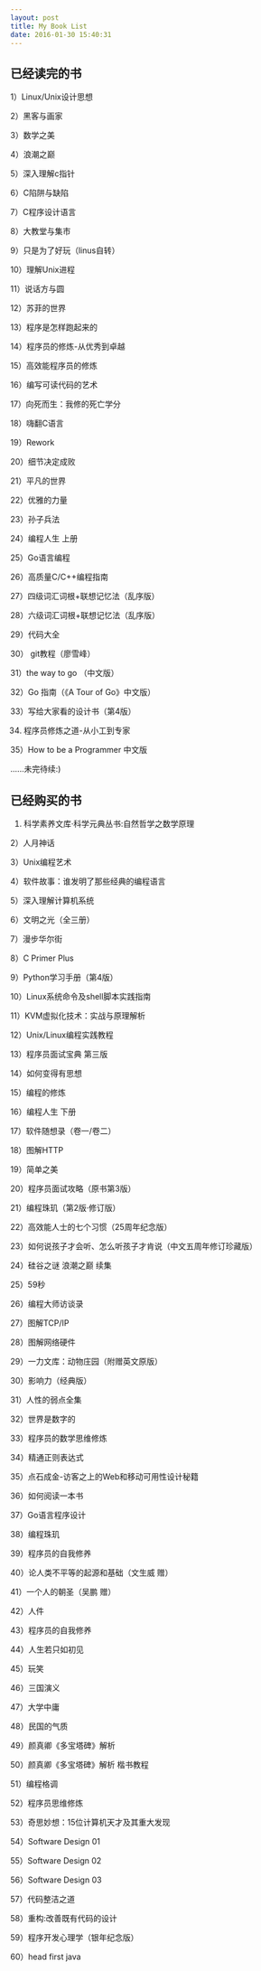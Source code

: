 ```yaml
---
layout: post
title: My Book List
date: 2016-01-30 15:40:31
---
```


## 已经读完的书

1）Linux/Unix设计思想

2）黑客与画家

3）数学之美

4）浪潮之巅

5）深入理解c指针

6）C陷阱与缺陷

7）C程序设计语言

8）大教堂与集市

9）只是为了好玩（linus自转）

10）理解Unix进程

11）说话方与圆

12）苏菲的世界

13）程序是怎样跑起来的

14）程序员的修炼-从优秀到卓越

15）高效能程序员的修炼

16）编写可读代码的艺术

17）向死而生：我修的死亡学分

18）嗨翻C语言

19）Rework

20）细节决定成败

21）平凡的世界

22）优雅的力量

23）孙子兵法

24）编程人生 上册

25）Go语言编程

26）高质量C/C++编程指南

27）四级词汇词根+联想记忆法（乱序版）

28）六级词汇词根+联想记忆法（乱序版）

29）代码大全

30） git教程（廖雪峰）

31）the way to go （中文版）

32）Go 指南（《A Tour of Go》中文版）

33）写给大家看的设计书（第4版）

34) 程序员修炼之道-从小工到专家

35）How to be a Programmer 中文版

......未完待续:)

## 已经购买的书

1) 科学素养文库·科学元典丛书:自然哲学之数学原理

2）人月神话

3）Unix编程艺术

4）软件故事：谁发明了那些经典的编程语言

5）深入理解计算机系统

6）文明之光（全三册）

7）漫步华尔街

8）C Primer Plus

9）Python学习手册（第4版）

10）Linux系统命令及shell脚本实践指南

11）KVM虚拟化技术：实战与原理解析

12）Unix/Linux编程实践教程

13）程序员面试宝典 第三版

14）如何变得有思想

15）编程的修炼

16）编程人生 下册

17）软件随想录（卷一/卷二）

18）图解HTTP

19）简单之美

20）程序员面试攻略（原书第3版）

21）编程珠玑（第2版·修订版）

22）高效能人士的七个习惯（25周年纪念版）

23）如何说孩子才会听、怎么听孩子才肯说（中文五周年修订珍藏版）

24）硅谷之谜 浪潮之巅 续集

25）59秒

26）编程大师访谈录

27）图解TCP/IP

28）图解网络硬件

29）一力文库：动物庄园（附赠英文原版）

30）影响力（经典版）

31）人性的弱点全集

32）世界是数字的

33）程序员的数学思维修炼

34）精通正则表达式

35）点石成金-访客之上的Web和移动可用性设计秘籍

36）如何阅读一本书

37）Go语言程序设计

38）编程珠玑

39）程序员的自我修养

40）论人类不平等的起源和基础（文生威 赠）

41）一个人的朝圣（吴鹏 赠）

42）人件

43）程序员的自我修养

44）人生若只如初见

45）玩笑

46）三国演义

47）大学中庸

48）民国的气质

49）颜真卿《多宝塔碑》解析

50）颜真卿《多宝塔碑》解析 楷书教程

51）编程格调

52）程序员思维修炼

53）奇思妙想：15位计算机天才及其重大发现

54）Software Design 01

55）Software Design 02

56）Software Design 03

57）代码整洁之道

58）重构:改善既有代码的设计

59）程序开发心理学（银年纪念版）

60）head first java
